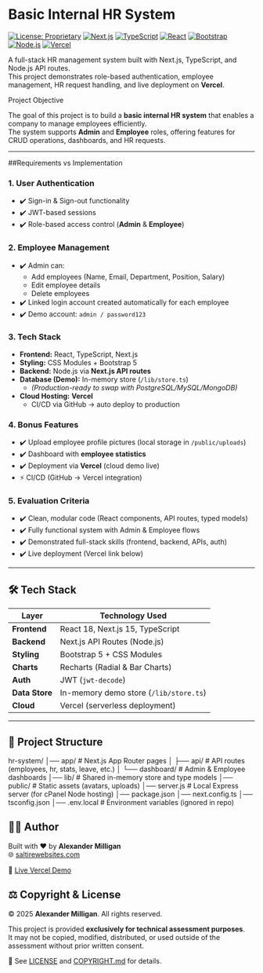 # Basic Internal HR System

[![License: Proprietary](https://img.shields.io/badge/license-proprietary-red.svg)](./LICENSE)
[![Next.js](https://img.shields.io/badge/Next.js-15-black?logo=next.js)](https://nextjs.org/)
[![TypeScript](https://img.shields.io/badge/TypeScript-5-blue?logo=typescript)](https://www.typescriptlang.org/)
[![React](https://img.shields.io/badge/React-18-61DAFB?logo=react)](https://react.dev/)
[![Bootstrap](https://img.shields.io/badge/Bootstrap-5-7952B3?logo=bootstrap)](https://getbootstrap.com/)
[![Node.js](https://img.shields.io/badge/Node.js-20-339933?logo=node.js)](https://nodejs.org/)
[![Vercel](https://img.shields.io/badge/Deployed%20on-Vercel-black?logo=vercel)](https://vercel.com/)


A full-stack HR management system built with Next.js, TypeScript, and Node.js API routes.  
This project demonstrates role-based authentication, employee management, HR request handling, and live deployment on **Vercel**.  

Project Objective

The goal of this project is to build a **basic internal HR system** that enables a company to manage employees efficiently.  
The system supports **Admin** and **Employee** roles, offering features for CRUD operations, dashboards, and HR requests.  

---

##Requirements vs Implementation

### 1. **User Authentication**
- ✔️ Sign-in & Sign-out functionality
- ✔️ JWT-based sessions
- ✔️ Role-based access control (**Admin** & **Employee**)

### 2. **Employee Management**
- ✔️ Admin can:
  - Add employees (Name, Email, Department, Position, Salary)
  - Edit employee details
  - Delete employees
- ✔️ Linked login account created automatically for each employee
- ✔️ Demo account: `admin / password123`

### 3. **Tech Stack**
- **Frontend:** React, TypeScript, Next.js  
- **Styling:** CSS Modules + Bootstrap 5  
- **Backend:** Node.js via **Next.js API routes**  
- **Database (Demo):** In-memory store (`/lib/store.ts`)  
  - *(Production-ready to swap with PostgreSQL/MySQL/MongoDB)*  
- **Cloud Hosting:** **Vercel**  
  - CI/CD via GitHub → auto deploy to production  

### 4. **Bonus Features**
- ✔️ Upload employee profile pictures (local storage in `/public/uploads`)  
- ✔️ Dashboard with **employee statistics**  
- ✔️ Deployment via **Vercel** (cloud demo live)  
- ⚡ CI/CD (GitHub → Vercel integration)  

### 5. **Evaluation Criteria**
- ✔️ Clean, modular code (React components, API routes, typed models)  
- ✔️ Fully functional system with Admin & Employee flows  
- ✔️ Demonstrated full-stack skills (frontend, backend, APIs, auth)  
- ✔️ Live deployment (Vercel link below)  

---

## 🛠️ Tech Stack

| Layer         | Technology Used |
|---------------|-----------------|
| **Frontend**  | React 18, Next.js 15, TypeScript |
| **Backend**   | Next.js API Routes (Node.js) |
| **Styling**   | Bootstrap 5 + CSS Modules |
| **Charts**    | Recharts (Radial & Bar Charts) |
| **Auth**      | JWT (`jwt-decode`) |
| **Data Store**| In-memory demo store (`/lib/store.ts`) |
| **Cloud**     | Vercel (serverless deployment) |

---

## 📂 Project Structure
hr-system/
│── app/ # Next.js App Router pages
│ ├── api/ # API routes (employees, hr, stats, leave, etc.)
│ └── dashboard/ # Admin & Employee dashboards
│── lib/ # Shared in-memory store and type models
│── public/ # Static assets (avatars, uploads)
│── server.js # Local Express server (for cPanel Node hosting)
│── package.json
│── next.config.ts
│── tsconfig.json
│── .env.local # Environment variables (ignored in repo)

## 👨‍💻 Author

Built with ❤️ by **Alexander Milligan**  
🌐 [saltirewebsites.com](https://saltirewebsites.com)  

🚀 [Live Vercel Demo](https://humanitarianoperations-app.vercel.app/)



## ⚖️ Copyright & License

© 2025 **Alexander Milligan**. All rights reserved.  

This project is provided **exclusively for technical assessment purposes**.  
It may not be copied, modified, distributed, or used outside of the assessment without prior written consent.  

🔗 See [LICENSE](./LICENSE) and [COPYRIGHT.md](./COPYRIGHT.md) for details.  

